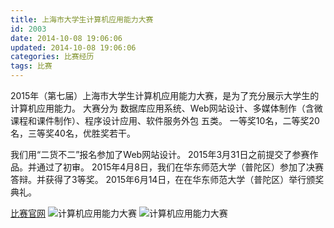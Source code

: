 ```yaml
---
title: 上海市大学生计算机应用能力大赛
id: 2003
date: 2014-10-08 19:06:06
updated: 2014-10-08 19:06:06
categories: 比赛经历
tags: 比赛
---
```


2015年（第七届）上海市大学生计算机应用能力大赛，是为了充分展示大学生的计算机应用能力。
大赛分为 数据库应用系统、Web网站设计、多媒体制作（含微课程和课件制作）、程序设计应用、软件服务外包 五类。
一等奖10名，二等奖20名，三等奖40名，优胜奖若干。

我们用“二货不二”报名参加了Web网站设计。
2015年3月31日之前提交了参赛作品。并通过了初审。
2015年4月8日，我们在华东师范大学（普陀区）参加了决赛答辩。并获得了3等奖。
2015年6月14日，在在华东师范大学（普陀区）举行颁奖典礼。

[比赛官网](http://jsjjc.tongji.edu.cn/contest)
![计算机应用能力大赛](/img/match/sh_web_2015_z.jpg)
![计算机应用能力大赛](/img/match/sh_web_2015_p.jpg)